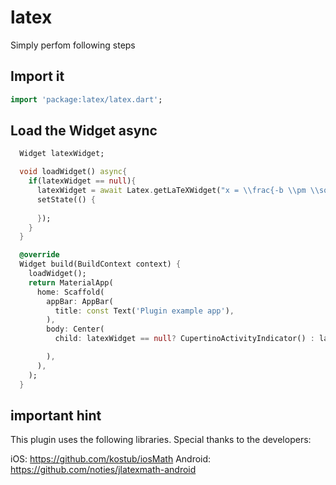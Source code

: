 # latex

Simply perfom following steps

## Import it

```dart
import 'package:latex/latex.dart';
```

## Load the Widget async

```dart
  Widget latexWidget;

  void loadWidget() async{
    if(latexWidget == null){
      latexWidget = await Latex.getLaTeXWidget("x = \\frac{-b \\pm \\sqrt{b^2-4ac}}{2a}");
      setState(() {
        
      });
    }
  }

  @override
  Widget build(BuildContext context) {
    loadWidget();
    return MaterialApp(
      home: Scaffold(
        appBar: AppBar(
          title: const Text('Plugin example app'),
        ),
        body: Center(
          child: latexWidget == null? CupertinoActivityIndicator() : latexWidget

        ),
      ),
    );
  }
```

## important hint

This plugin uses the following libraries. 
Special thanks to the developers:

iOS: https://github.com/kostub/iosMath
Android: https://github.com/noties/jlatexmath-android